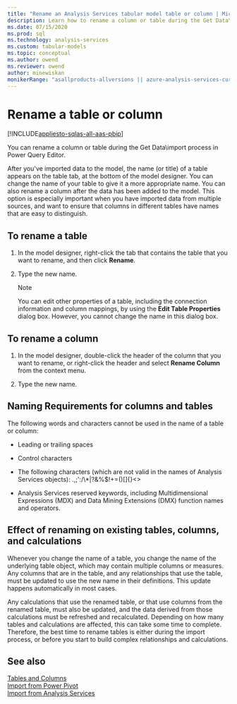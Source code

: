 ```yaml
---
title: "Rename an Analysis Services tabular model table or column | Microsoft Docs"
description: Learn how to rename a column or table during the Get Data\import process in Power Query Editor.
ms.date: 07/15/2020
ms.prod: sql
ms.technology: analysis-services
ms.custom: tabular-models
ms.topic: conceptual
ms.author: owend
ms.reviewer: owend
author: minewiskan
monikerRange: "asallproducts-allversions || azure-analysis-services-current || power-bi-premium-current || >= sql-analysis-services-2016"
---
```

# Rename a table or column

[!INCLUDE[appliesto-sqlas-all-aas-pbip](../includes/appliesto-sqlas-all-aas-pbip.md)]

You can rename a column or table during the Get Data\import process in Power Query Editor.
  
After you've imported data to the model, the name (or title) of a table appears on the table tab, at the bottom of the model designer. You can change the name of your table to give it a more appropriate name. You can also rename a column after the data has been added to the model. This option is especially important when you have imported data from multiple sources, and want to ensure that columns in different tables have names that are easy to distinguish.  
  
## To rename a table
  
1. In the model designer, right-click the tab that contains the table that you want to rename, and then click **Rename**.  
  
2. Type the new name.  
  
    > [!NOTE]  
    >  You can edit other properties of a table, including the connection information and column mappings, by using the **Edit Table Properties** dialog box. However, you cannot change the name in this dialog box.  
  
## To rename a column  
  
1. In the model designer, double-click the header of the column that you want to rename, or right-click the header and select **Rename Column** from the context menu.  
  
2. Type the new name.  
  
## Naming Requirements for columns and tables

 The following words and characters cannot be used in the name of a table or column:  
  
- Leading or trailing spaces  
  
- Control characters  
  
- The following characters (which are not valid in the names of Analysis Services objects): .,;':/\\*|?&%$!+=()[]{}<>  
  
- Analysis Services reserved keywords, including Multidimensional Expressions (MDX) and Data Mining Extensions (DMX) function names and operators.  
  
## Effect of renaming on existing tables, columns, and calculations

 Whenever you change the name of a table, you change the name of the underlying table object, which may contain multiple columns or measures. Any columns that are in the table, and any relationships that use the table, must be updated to use the new name in their definitions. This update happens automatically in most cases.
  
 Any calculations that use the renamed table, or that use columns from the renamed table, must also be updated, and the data derived from those calculations must be refreshed and recalculated. Depending on how many tables and calculations are affected, this can take some time to complete. Therefore, the best time to rename tables is either during the import process, or before you start to build complex relationships and calculations.  
  
## See also

 [Tables and Columns](../../analysis-services/tabular-models/tables-and-columns-ssas-tabular.md)  
 [Import from Power Pivot](../../analysis-services/tabular-models/import-from-power-pivot-ssas-tabular.md)  
 [Import from Analysis Services](../../analysis-services/tabular-models/import-from-analysis-services-ssas-tabular.md)  
  